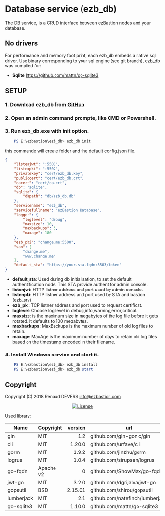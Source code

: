 #  Database service (ezb_db)

The DB service, is a CRUD interface between ezBastion nodes and your database.

## No drivers

For performance and memory foot print, each ezb_db embeds a native sql driver. Use
binary corresponding to your sql engine (see git branch), ezb_db was compiled for:
- **Sqlite** https://github.com/mattn/go-sqlite3

## SETUP


### 1. Download ezb_db from [GitHub](<https://github.com/ezBastion/ezb_db/releases/latest>)

### 2. Open an admin command prompte, like CMD or Powershell.

### 3. Run ezb_db.exe with **init** option.

```powershell
    PS E:\ezbastion\ezb_db> ezb_db init
```

this commande will create folder and the default config.json file.
```json
{
    "listenjwt": ":5501",
    "listenpki": ":5502",
    "privatekey": "cert/ezb_db.key",
    "publiccert": "cert/ezb_db.crt",
    "cacert": "cert/ca.crt",
    "db": "sqlite",
    "sqlite": {
        "dbpath": "db/ezb_db.db"
    },
    "servicename": "ezb_db",
    "servicefullname": "ezBastion Database",
    "logger": {
        "loglevel": "debug",
        "maxsize": 10,
        "maxbackups": 5,
        "maxage": 180
    },
    "ezb_pki": "change.me:5500",
    "san": [
        "change.me",
        "www.change.me"
    ],
    "default_sta": "https://your.sta.fqdn:5503/token"
}
```

- **default_sta**: Used during db initialisation, to set the default authentification node. This STA provide authent for admin console.
- **listenjwt**: HTTP listner address and port used by admin console.
- **listenpki**: HTTP listner address and port used by STA and bastion (ezb_srv)
- **ezb_pki**: TCP listner address and port used to request certificat.
- **loglevel**: Choose log level in debug,info,warning,error,critical.
- **maxsize**: is the maximum size in megabytes of the log file before it gets rotated. It defaults to 100 megabytes.
- **maxbackups**: MaxBackups is the maximum number of old log files to retain.
- **maxage**: MaxAge is the maximum number of days to retain old log files based on the timestamp encoded in their filename.

### 4. Install Windows service and start it.

```powershell
    PS E:\ezbastion\ezb_db> ezb_db install
    PS E:\ezbastion\ezb_db> ezb_db start
```




## Copyright

Copyright (C) 2018 Renaud DEVERS info@ezbastion.com
<p align="center">
<a href="LICENSE"><img src="https://img.shields.io/badge/license-AGPL%20v3-blueviolet.svg?style=for-the-badge&logo=gnu" alt="License"></a></p>


Used library:

Name       | Copyright | version | url
-----------|-----------|--------:|----------------------------
gin        | MIT       | 1.2     | github.com/gin-gonic/gin
cli        | MIT       | 1.20.0  | github.com/urfave/cli
gorm       | MIT       | 1.9.2   | github.com/jinzhu/gorm
logrus     | MIT       | 1.0.4   | github.com/sirupsen/logrus
go-fqdn    | Apache v2 | 0       | github.com/ShowMax/go-fqdn
jwt-go     | MIT       | 3.2.0   | github.com/dgrijalva/jwt-go
gopsutil   | BSD       | 2.15.01 | github.com/shirou/gopsutil
lumberjack | MIT       | 2.1     | github.com/natefinch/lumberjack
go-sqlite3 | MIT       | 1.10.0  | github.com/mattn/go-sqlite3